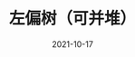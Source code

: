 ---
title: "左偏树（可并堆）"
linkTitle: "左偏树（可并堆）"
type: blog
weight: 5
date: 2021-10-17
description: >
  两个有钱人的队列并到一块……
---